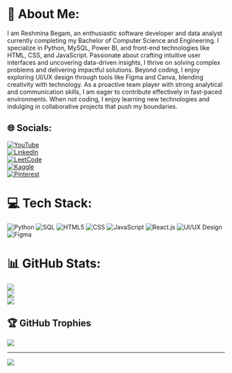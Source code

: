 # 💫 About Me:
I am Reshmina Begam, an enthusiastic software developer and data analyst currently completing my Bachelor of Computer Science and Engineering. I specialize in Python, MySQL, Power BI, and front-end technologies like HTML, CSS, and JavaScript. Passionate about crafting intuitive user interfaces and uncovering data-driven insights, I thrive on solving complex problems and delivering impactful solutions. Beyond coding, I enjoy exploring UI/UX design through tools like Figma and Canva, blending creativity with technology. As a proactive team player with strong analytical and communication skills, I am eager to contribute effectively in fast-paced environments. When not coding, I enjoy learning new technologies and indulging in collaborative projects that push my boundaries.



## 🌐 Socials:
[![YouTube](https://img.shields.io/badge/YouTube-%23FF0000.svg?logo=YouTube&logoColor=white)](https://youtube.com/@resh71_offl)  
[![LinkedIn](https://img.shields.io/badge/LinkedIn-%230077B5.svg?logo=linkedin&logoColor=white&cacheSeconds=3600)](https://www.linkedin.com/in/reshmina-begam-k-a-436b8a254/)<br/>
[![LeetCode](https://img.shields.io/badge/LeetCode-%23FFA116.svg?logo=leetcode&logoColor=white)](https://leetcode.com/u/reshminabegam65/)  
[![Kaggle](https://img.shields.io/badge/Kaggle-%2320BEFF.svg?logo=Kaggle&logoColor=white)](https://www.kaggle.com/reshminabegam)  
[![Pinterest](https://img.shields.io/badge/Pinterest-%23E60023.svg?logo=Pinterest&logoColor=white)](https://pinterest.com/_resh71_)  


# 💻 Tech Stack:
![Python](https://img.shields.io/badge/python-3670A0?style=for-the-badge&logo=python&logoColor=ffdd54) 
![SQL](https://img.shields.io/badge/mysql-%2300f.svg?style=for-the-badge&logo=mysql&logoColor=white) 
![HTML5](https://img.shields.io/badge/html5-%23E34F26.svg?style=for-the-badge&logo=html5&logoColor=white) 
![CSS](https://img.shields.io/badge/css-%231572B6.svg?style=for-the-badge&logo=css3&logoColor=white)
![JavaScript](https://img.shields.io/badge/JavaScript-F7DF1E?logo=javascript&logoColor=black&style=for-the-badge)
![React.js](https://img.shields.io/badge/-ReactJs-61DAFB?logo=react&logoColor=white&style=for-the-badge)
![UI/UX Design](https://img.shields.io/badge/UI%2FUX-Design-8338EC?logo=figma&logoColor=white&style=for-the-badge)
![Figma](https://img.shields.io/badge/Figma-F24E1E?logo=figma&logoColor=white&style=for-the-badge)




# 📊 GitHub Stats:
![](https://github-readme-stats.vercel.app/api?username=reshminabegam&theme=dark&hide_border=false&include_all_commits=false&count_private=false)<br/>
![](https://github-readme-streak-stats.herokuapp.com/?user=reshminabegam&theme=dark&hide_border=false)<br/>
![](https://github-readme-stats.vercel.app/api/top-langs/?username=reshminabegam&theme=dark&hide_border=false&include_all_commits=false&count_private=false&layout=compact)

## 🏆 GitHub Trophies
![](https://github-profile-trophy.vercel.app/?username=reshminabegam&theme=radical&no-frame=false&no-bg=true&margin-w=4)

---
[![](https://visitcount.itsvg.in/api?id=reshminabegam&icon=0&color=0)](https://visitcount.itsvg.in)

<!-- Proudly created with GPRM ( https://gprm.itsvg.in ) -->
